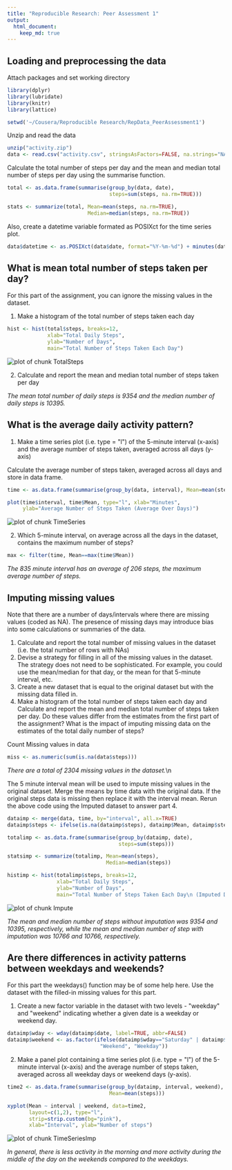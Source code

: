 ```yaml
---
title: "Reproducible Research: Peer Assessment 1"
output: 
  html_document:
    keep_md: true
---    
```


## Loading and preprocessing the data

Attach packages and set working directory


```r
library(dplyr)
library(lubridate)
library(knitr)
library(lattice)

setwd('~/Cousera/Reproducible Research/RepData_PeerAssessment1')
```

Unzip and read the data


```r
unzip("activity.zip")
data <- read.csv("activity.csv", stringsAsFactors=FALSE, na.strings="NA")
```

Calculate the total number of steps per day and the mean and median total number of steps per day using the summarise function.  


```r
total <- as.data.frame(summarise(group_by(data, date), 
                                 steps=sum(steps, na.rm=TRUE)))

stats <- summarize(total, Mean=mean(steps, na.rm=TRUE),
                          Median=median(steps, na.rm=TRUE))
```

Also, create a datetime variable formated as POSIXct for the time series plot.


```r
data$datetime <- as.POSIXct(data$date, format="%Y-%m-%d") + minutes(data$interval)
```


## What is mean total number of steps taken per day?

For this part of the assignment, you can ignore the missing values in the dataset.

1. Make a histogram of the total number of steps taken each day 



```r
hist <- hist(total$steps, breaks=12,
             xlab="Total Daily Steps",
             ylab="Number of Days",
             main="Total Number of Steps Taken Each Day")
```

![plot of chunk TotalSteps](figure/TotalSteps-1.png) 

2. Calculate and report the mean and median total number of steps taken per day

*The mean total number of daily steps is 9354 and the median number of daily steps is 10395.*


## What is the average daily activity pattern?

1. Make a time series plot (i.e. type = "l") of the 5-minute interval (x-axis)
and the average number of steps taken, averaged across all days (y-axis)

Calculate the average number of steps taken, averaged across all days and store in data frame.


```r
time <- as.data.frame(summarise(group_by(data, interval), Mean=mean(steps, na.rm=TRUE)))

plot(time$interval, time$Mean, type="l", xlab="Minutes",
     ylab="Average Number of Steps Taken (Average Over Days)")
```

![plot of chunk TimeSeries](figure/TimeSeries-1.png) 


2. Which 5-minute interval, on average across all the days in the dataset,
contains the maximum number of steps?



```r
max <- filter(time, Mean==max(time$Mean))
```

*The 835 minute interval has an average of 206 steps, the maximum average number of steps.*


## Imputing missing values

Note that there are a number of days/intervals where there are missing values
(coded as NA). The presence of missing days may introduce bias into some
calculations or summaries of the data.

1. Calculate and report the total number of missing values in the dataset
(i.e. the total number of rows with NAs)
2. Devise a strategy for filling in all of the missing values in the dataset. The
strategy does not need to be sophisticated. For example, you could use
the mean/median for that day, or the mean for that 5-minute interval, etc.
3. Create a new dataset that is equal to the original dataset but with the
missing data filled in.
4. Make a histogram of the total number of steps taken each day and Calculate
and report the mean and median total number of steps taken per day. Do
these values differ from the estimates from the first part of the assignment?
What is the impact of imputing missing data on the estimates of the total
daily number of steps?

Count Missing values in data



```r
miss <- as.numeric(sum(is.na(data$steps)))
```

*There are a total of 2304 missing values in the dataset.*\n

The 5 minute interval mean will be used to impute missing values in the original dataset.  Merge the means by time data with the original data. If the original steps data is missing then replace it with the interval mean.  Rerun the above code using the Imputed dataset to answer part 4.



```r
dataimp <- merge(data, time, by="interval", all.x=TRUE)
dataimp$steps <- ifelse(is.na(dataimp$steps), dataimp$Mean, dataimp$steps)

totalimp <- as.data.frame(summarise(group_by(dataimp, date), 
                                    steps=sum(steps)))

statsimp <- summarize(totalimp, Mean=mean(steps),
                                Median=median(steps))

histimp <- hist(totalimp$steps, breaks=12,
                xlab="Total Daily Steps",
                ylab="Number of Days",
                main="Total Number of Steps Taken Each Day\n (Imputed Data)")
```

![plot of chunk Impute](figure/Impute-1.png) 

*The mean and median number of steps without imputation was 9354 and 10395, respectively, while the mean and median number of step with imputation was 10766 and 10766, respectively.*


## Are there differences in activity patterns between weekdays and weekends?

For this part the weekdays() function may be of some help here. Use the dataset
with the filled-in missing values for this part.

1. Create a new factor variable in the dataset with two levels - "weekday"
and "weekend" indicating whether a given date is a weekday or weekend
day.



```r
dataimp$wday <- wday(dataimp$date, label=TRUE, abbr=FALSE)
dataimp$weekend <- as.factor(ifelse(dataimp$wday=="Saturday" | dataimp$wday=="Sunday",
                              "Weekend", "Weekday"))
```


2. Make a panel plot containing a time series plot (i.e. type = "l") of the
5-minute interval (x-axis) and the average number of steps taken, averaged
across all weekday days or weekend days (y-axis).



```r
time2 <- as.data.frame(summarise(group_by(dataimp, interval, weekend),
                                 Mean=mean(steps)))

xyplot(Mean ~ interval | weekend, data=time2, 
       layout=c(1,2), type="l",
       strip=strip.custom(bg="pink"),
       xlab="Interval", ylab="Number of steps")
```

![plot of chunk TimeSeriesImp](figure/TimeSeriesImp-1.png) 


*In general, there is less activity in the morning and more activity during the middle of the day on the weekends compared to the weekdays.*
